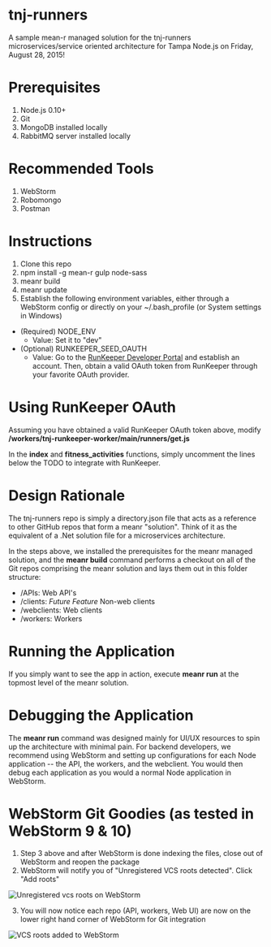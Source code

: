 # tnj-runners
A sample mean-r managed solution for the tnj-runners microservices/service oriented architecture for Tampa Node.js on Friday, August 28, 2015!

# Prerequisites
1. Node.js 0.10+
2. Git
3. MongoDB installed locally
4. RabbitMQ server installed locally

# Recommended Tools
1. WebStorm
2. Robomongo
3. Postman

# Instructions
1. Clone this repo
2. npm install -g mean-r gulp node-sass
3. meanr build
4. meanr update
5. Establish the following environment variables, either through a WebStorm config or directly on your ~/.bash_profile (or System settings in Windows)
  * (Required) NODE_ENV
    * Value: Set it to "dev"
  * (Optional) RUNKEEPER_SEED_OAUTH
    * Value: Go to the [RunKeeper Developer Portal](http://runkeeper.com/partner) and establish an account. Then, obtain a valid OAuth token from RunKeeper through your favorite OAuth provider.

# Using RunKeeper OAuth
Assuming you have obtained a valid RunKeeper OAuth token above, modify **/workers/tnj-runkeeper-worker/main/runners/get.js**  

In the **index** and **fitness_activities** functions, simply uncomment the lines below the TODO to integrate with RunKeeper.

# Design Rationale
The tnj-runners repo is simply a directory.json file that acts as a reference to other GitHub repos that form a meanr "solution". Think of it as the equivalent of a .Net solution file for a microservices architecture.

In the steps above, we installed the prerequisites for the meanr managed solution, and the **meanr build** command performs a checkout on all of the Git repos comprising the meanr solution and lays them out in this folder structure:

* /APIs: Web API's
* /clients: *Future Feature* Non-web clients
* /webclients: Web clients
* /workers: Workers

# Running the Application
If you simply want to see the app in action, execute **meanr run** at the topmost level of the meanr solution.

# Debugging the Application
The **meanr run** command was designed mainly for UI/UX resources to spin up the architecture with minimal pain. For backend developers, we recommend using WebStorm and setting up configurations for each Node application -- the API, the workers, and the webclient. You would then debug each application as you would a normal Node application in WebStorm.

# WebStorm Git Goodies (as tested in WebStorm 9 & 10)
1. Step 3 above and after WebStorm is done indexing the files, close out of WebStorm and reopen the package
2. WebStorm will notify you of "Unregistered VCS roots detected".  Click "Add roots"

![Unregistered vcs roots on WebStorm](http://i.imgur.com/oqd7rbR.png)

3. You will now notice each repo (API, workers, Web UI) are now on the lower right hand corner of WebStorm for Git integration

![VCS roots added to WebStorm](http://i.imgur.com/4LgpjHi.png)

